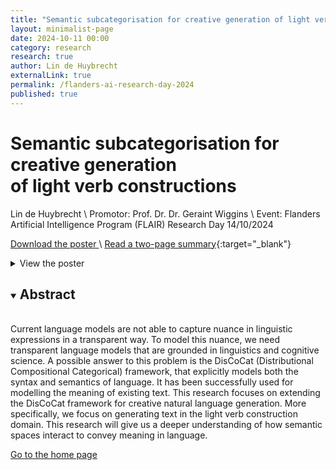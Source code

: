```yaml
---
title: "Semantic subcategorisation for creative generation of light verb constructions"
layout: minimalist-page
date: 2024-10-11 00:00
category: research
research: true
author: Lin de Huybrecht
externalLink: true
permalink: /flanders-ai-research-day-2024
published: true
---
```

# Semantic subcategorisation for creative generation <br/> of light verb constructions
Lin de Huybrecht \\
Promotor: Prof. Dr. Dr. Geraint Wiggins \\
Event: Flanders Artificial Intelligence Program (FLAIR) Research Day 14/10/2024

<a href="../assets/attachments/research/Semantic_subcategorisation_for_creative_generation_of_light_verb_constructions_FLAIR_Flander_Artificial_Intelligence_Research_program.pdf" target="_blank"> Download the poster </a> \\
[Read a two-page summary](https://computationalcreativity.net/iccc24/wp-content/uploads/2023/12/deHuybrecht_ECS_ICCC24.pdf){:target="_blank"}

<details>
<summary>View the poster</summary>
<br>
<object data="../assets/attachments/research/Semantic_subcategorisation_for_creative_generation_of_light_verb_constructions_FLAIR_Flander_Artificial_Intelligence_Research_program.pdf" width="1000" height="1000" type='application/pdf'></object>
</details>

<details open>
<summary><h2 style=" display: inline-flex;">Abstract</h2></summary>
<br>
Current language models are not able to capture nuance in linguistic expressions in a transparent way. To model this nuance, we need transparent language models that are grounded in linguistics and cognitive science. A possible answer to this problem is the DisCoCat (Distributional Compositional Categorical) framework, that explicitly models both the syntax and semantics of language. It has been successfully used for modelling the meaning of existing text. This research focuses on extending the DisCoCat framework for creative natural language generation. More specifically, we focus on generating text in the light verb construction domain. This research will give us a deeper understanding of how semantic spaces interact to convey meaning in language.
</details>

<a href="/">Go to the home page</a>






